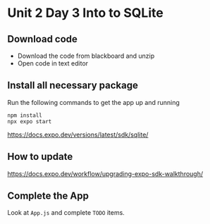 # Unit 2 Day 3 Into to SQLite

## Download code

- Download the code from blackboard and unzip
- Open code in text editor 

## Install all necessary package

Run the following commands to get the app up and running

```
npm install
npx expo start
```

https://docs.expo.dev/versions/latest/sdk/sqlite/ 

## How to update

https://docs.expo.dev/workflow/upgrading-expo-sdk-walkthrough/

## Complete the App
Look at `App.js` and complete `TODO` items. 

